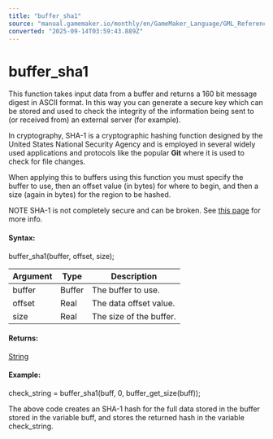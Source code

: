 ```yaml
---
title: "buffer_sha1"
source: "manual.gamemaker.io/monthly/en/GameMaker_Language/GML_Reference/Buffers/buffer_sha1.htm"
converted: "2025-09-14T03:59:43.889Z"
---
```


# buffer\_sha1

This function takes input data from a buffer and returns a 160 bit message digest in ASCII format. In this way you can generate a secure key which can be stored and used to check the integrity of the information being sent to (or received from) an external server (for example).

In cryptography, SHA-1 is a cryptographic hashing function designed by the United States National Security Agency and is employed in several widely used applications and protocols like the popular **Git** where it is used to check for file changes.

When applying this to buffers using this function you must specify the buffer to use, then an offset value (in bytes) for where to begin, and then a size (again in bytes) for the region to be hashed.

NOTE SHA-1 is not completely secure and can be broken. See [this page](https://en.wikipedia.org/wiki/SHA-1) for more info.

#### Syntax:

buffer\_sha1(buffer, offset, size);

| Argument | Type | Description |
| --- | --- | --- |
| buffer | Buffer | The buffer to use. |
| offset | Real | The data offset value. |
| size | Real | The size of the buffer. |

#### Returns:

[String](../../GML_Overview/Data_Types.md)

#### Example:

check\_string = buffer\_sha1(buff, 0, buffer\_get\_size(buff));

The above code creates an SHA-1 hash for the full data stored in the buffer stored in the variable buff, and stores the returned hash in the variable check\_string.